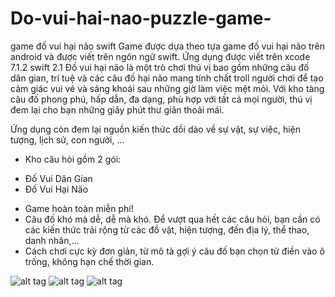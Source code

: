 # Do-vui-hai-nao-puzzle-game-
game đố vui hại não swift
 Game được dựa theo tựa game đố vui hại não trên android và được viết trên ngôn ngữ swift.
 Ứng dụng được viết trên xcode 7.1.2 swift 2.1
Đố vui hại não là một trò chơi thú vị bao gồm những câu đố dân gian, trí tuệ và các câu đố hại não mang tính chất troll người chơi để tạo cảm giác vui vẻ và sảng khoái sau những giờ làm việc mệt mỏi.
Với kho tàng câu đố phong phú, hấp dẫn, đa dạng, phù hợp với tất cả mọi người, thú vị đem lại cho bạn những giây phút thư giãn thoải mái.

Ứng dụng còn đem lại nguồn kiến thức dồi dào về sự vật, sự việc, hiện tượng, lịch sử, con người, ...

- Kho câu hỏi gồm 2 gói:
+ Đố Vui Dân Gian
+ Đố Vui Hại Não

- Game hoàn toàn miễn phí! 
- Câu đố khó mà dễ, dễ mà khó. Để vượt qua hết các câu hỏi, bạn cần có các kiến thức trải rộng từ các đồ vật, hiện tượng, đến địa lý, thể thao, danh nhân,...
- Cách chơi cực kỳ đơn giản, từ mô tả gợi ý câu đố bạn chọn từ điền vào ô trống, không hạn chế thời gian.

![alt tag](https://is1-ssl.mzstatic.com/image/thumb/Purple62/v4/ba/a1/9f/baa19f8f-de22-cbdc-ae03-51c1267b27de/pr_source.jpg/300x300bb.jpg?1477407897726)
![alt tag](https://is1-ssl.mzstatic.com/image/thumb/Purple62/v4/62/9d/2c/629d2cc4-fe7c-8b6e-e281-999dd33b0e0c/pr_source.jpg/300x300bb.jpg?1477407897729)
![alt tag](https://is1-ssl.mzstatic.com/image/thumb/Purple71/v4/f7/bf/65/f7bf659e-3089-475f-a46a-77b06eca22d6/pr_source.jpg/300x300bb.jpg?1477407897731)



